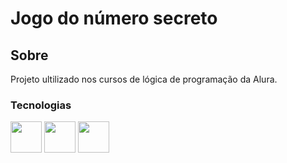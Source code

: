 <h1>Jogo do número secreto</h1>


<h2>Sobre</h2>
<p>Projeto ultilizado nos cursos de lógica de programação da Alura.</p>


 <h3>Tecnologias </h3>
  
  <div>
 <img  src="https://cdn.jsdelivr.net/gh/devicons/devicon/icons/html5/html5-plain.svg" style=" height: 50px; " />
 <img src="https://cdn.jsdelivr.net/gh/devicons/devicon/icons/css3/css3-plain.svg" style=" height: 50px" />
 <img src="https://cdn.jsdelivr.net/gh/devicons/devicon/icons/javascript/javascript-plain.svg" style=" height: 50px"/>
 </div>
          
          
          
          
          
          



